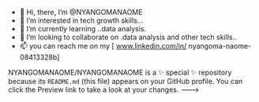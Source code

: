 - 👋 Hi, there, I’m @NYANGOMANAOME
- 👀 I’m interested in tech growth skills...
- 🌱 I’m currently learning ..data analysis.
- 💞️ I’m looking to collaborate on .data analysis and other tech skills..
- 📫 you can  reach me on my [ www.linkedin.com/in/
nyangoma-naome-08413328b]


NYANGOMANAOME/NYANGOMANAOME is a ✨ special ✨ repository because its `README.md` (this file) appears on your GitHub profile.
You can click the Preview link to take a look at your changes.
--->
